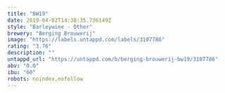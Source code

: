 ```yaml
---
title: "BW19"
date: 2019-04-02T14:38:35.736149Z
style: "Barleywine - Other"
brewery: "Berging Brouwerij"
image: "https://labels.untappd.com/labels/3107786"
rating: "3.76"
description: ""
untappd_url: "https://untappd.com/b/berging-brouwerij-bw19/3107786"
abv: "0.0"
ibu: "60"
robots: noindex,nofollow
---
```

